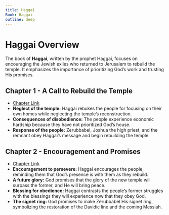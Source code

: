```yaml
---
title: Haggai
Book: Haggai
outline: deep
---
```


# Haggai Overview

The book of **Haggai**, written by the prophet Haggai, focuses on encouraging the Jewish exiles who returned to Jerusalem to rebuild the temple. It emphasizes the importance of prioritizing God’s work and trusting His promises.

## Chapter 1 - A Call to Rebuild the Temple
- [Chapter Link](./hag-1)
- **Neglect of the temple:** Haggai rebukes the people for focusing on their own homes while neglecting the temple’s reconstruction.
- **Consequences of disobedience:** The people experience economic hardship because they have not prioritized God’s house.
- **Response of the people:** Zerubbabel, Joshua the high priest, and the remnant obey Haggai’s message and begin rebuilding the temple.

## Chapter 2 - Encouragement and Promises
- [Chapter Link](./hag-2)
- **Encouragement to persevere:** Haggai encourages the people, reminding them that God’s presence is with them as they rebuild.
- **A future glory:** God promises that the glory of the new temple will surpass the former, and He will bring peace.
- **Blessing for obedience:** Haggai contrasts the people’s former struggles with the blessings they will experience now that they obey God.
- **The signet ring:** God promises to make Zerubbabel His signet ring, symbolizing the restoration of the Davidic line and the coming Messiah.
